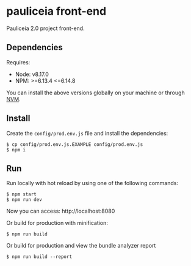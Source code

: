# pauliceia front-end

Pauliceia 2.0 project front-end.

## Dependencies

Requires:

- Node: v8.17.0
- NPM: >=6.13.4 <=6.14.8

You can install the above versions globally on your machine or through [NVM](https://github.com/nvm-sh/nvm).

## Install

Create the `config/prod.env.js` file and install the dependencies:

```
$ cp config/prod.env.js.EXAMPLE config/prod.env.js
$ npm i
```

## Run

Run locally with hot reload by using one of the following commands:

```
$ npm start
$ npm run dev
```

Now you can access: http://localhost:8080

Or build for production with minification:

```
$ npm run build
```

Or build for production and view the bundle analyzer report

```
$ npm run build --report
```
